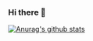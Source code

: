 ### Hi there 👋

[![Anurag's github stats](https://github-readme-stats.vercel.app/apileonbohdan=anuraghazra)](https://github.com/anuraghazra/github-readme-stats)

<!--
**leonbohdan/leonbohdan** is a ✨ _special_ ✨ repository because its `README.md` (this file) appears on your GitHub profile.

Here are some ideas to get you started:

- 🔭 I’m currently working on ...
- 🌱 I’m currently learning ...
- 👯 I’m looking to collaborate on ...
- 🤔 I’m looking for help with ...
- 💬 Ask me about ...
- 📫 How to reach me: ...
- 😄 Pronouns: ...
- ⚡ Fun fact: ...
-->
